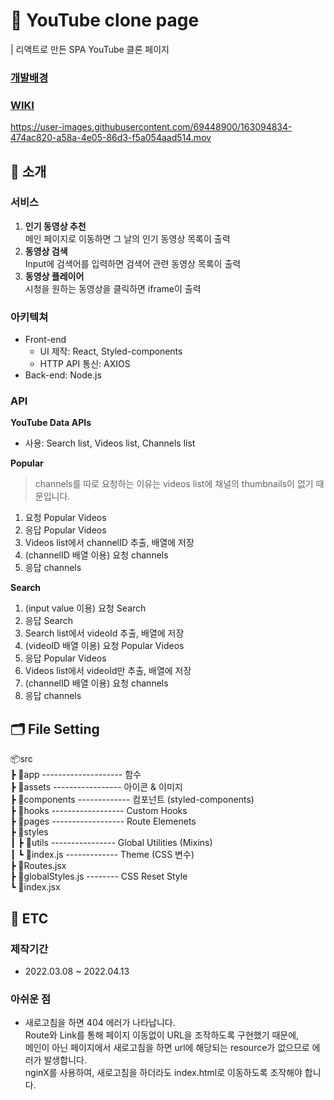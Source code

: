 # 🚀 YouTube clone page

| 리액트로 만든 SPA YouTube 클론 페이지

### [개발배경](https://github.com/DuetoPark/clone-youtube/wiki/%EA%B0%9C%EB%B0%9C%EB%B0%B0%EA%B2%BD)

### [WIKI](https://github.com/DuetoPark/clone-youtube/wiki)

https://user-images.githubusercontent.com/69448900/163094834-474ac820-a58a-4e05-86d3-f5a054aad514.mov

## 📌 소개

### 서비스

1. **인기 동영상 추천**  
   메인 페이지로 이동하면 그 날의 인기 동영상 목록이 출력
2. **동영상 검색**  
   Input에 검색어를 입력하면 검색어 관련 동영상 목록이 출력
3. **동영상 플레이어**  
   시청을 원하는 동영상을 클릭하면 iframe이 출력

### 아키텍쳐

- Front-end
  - UI 제작: React, Styled-components
  - HTTP API 통신: AXIOS
- Back-end: Node.js

### API

**YouTube Data APIs**

- 사용: Search list, Videos list, Channels list

**Popular**

> channels를 따로 요청하는 이유는 videos list에 채널의 thumbnails이 없기 때문입니다.

1. 요청 Popular Videos
2. 응답 Popular Videos
3. Videos list에서 channelID 추출, 배열에 저장
4. (channelID 배열 이용) 요청 channels
5. 응답 channels

**Search**

1. (input value 이용) 요청 Search
2. 응답 Search
3. Search list에서 videoId 추출, 배열에 저장
4. (videoID 배열 이용) 요청 Popular Videos
5. 응답 Popular Videos
6. Videos list에서 videoId만 추출, 배열에 저장
7. (channelID 배열 이용) 요청 channels
8. 응답 channels

## 🗂 File Setting

📦src  
┣ 📂app -------------------- 함수  
┣ 📂assets ----------------- 아이콘 & 이미지  
┣ 📂components ------------- 컴포넌트 (styled-components)  
┣ 📂hooks ------------------ Custom Hooks  
┣ 📂pages ------------------ Route Elemenets  
┣ 📂styles  
┃ ┣ 📂utils ---------------- Global Utilities (Mixins)  
┃ ┗ 📜index.js ------------- Theme (CSS 변수)  
┣ 📜Routes.jsx  
┣ 📜globalStyles.js -------- CSS Reset Style  
┗ 📜index.jsx

## 🔖 ETC

### 제작기간

- 2022.03.08 ~ 2022.04.13

### 아쉬운 점

- 새로고침을 하면 404 에러가 나타납니다.  
   Route와 Link를 통해 페이지 이동없이 URL을 조작하도록 구현했기 때문에,  
   메인이 아닌 페이지에서 새로고침을 하면 url에 해당되는 resource가 없으므로 에러가 발생합니다.  
   nginX를 사용하여, 새로고침을 하더라도 index.html로 이동하도록 조작해야 합니다.
